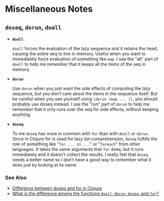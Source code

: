 # Miscellaneous Notes

## `doseq`, `dorun`, `doall`

* **`doall`**
    
    `doall` forces the evaluation of the lazy sequence and it retains the head, causing the entire seq to live in memory. Useful when you want to immediately force evaluation of something like `map`. I use the "all" part of `doall` to help me remember that it keeps all the items of the seq in memory.

* **`dorun`**
    
    Use `dorun` when you just want the side effects of computing the lazy sequence, but you don’t care about the items in the sequence itself. But be careful when you see yourself using `(dorun (map ... ))`, you should probably use doseq instead. I use the "run" part of `dorun` to help me remember that it only runs over the seq for side effects, without keeping anything.

* **`doseq`**

    To me `doseq` has more in common with `for` than with `doall` or `dorun`. Since in Clojure for is used for lazy list-comprehension, `doseq` fulfills the role of something like "`for ... in ...`" or "`foreach`" from other languages. It takes the same arguments that `for` does, but it runs immediately and it doesn’t collect the results. I really feel that `doseq` needs a better name so I don’t have a good way to remember what it does just by looking at its name.

### See Also

* [Difference between doseq and for in Clojure](https://stackoverflow.com/questions/4725417/difference-between-doseq-and-for-in-clojure)
* [What is the difference among the functions `doall`, `dorun`, `doseq`, and `for`?](https://stackoverflow.com/questions/25327369/what-is-the-difference-among-the-functions-doall-dorun-doseq-and-for)
